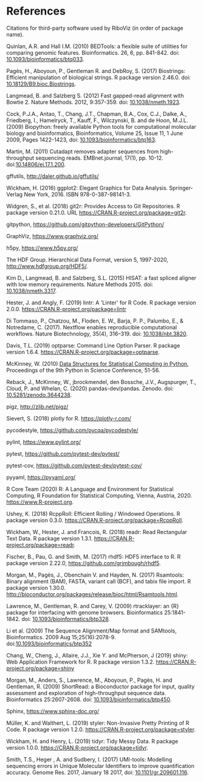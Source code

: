 # References

Citations for third-party software used by RiboViz (in order of package name).

Quinlan, A.R. and Hall I.M. (2010) BEDTools: a flexible suite of utilities for comparing genomic features. Bioinformatics. 26, 6, pp. 841-842. doi: [10.1093/bioinformatics/btq033](https://doi.org/10.1093/bioinformatics/btq033).

Pagès, H., Aboyoun, P., Gentleman R. and DebRoy, S. (2017) Biostrings: Efficient manipulation of biological strings. R package version 2.46.0. doi: [10.18129/B9.bioc.Biostrings](https://doi.org/10.18129/B9.bioc.Biostrings).

Langmead, B. and Salzberg S. (2012) Fast gapped-read alignment with Bowtie 2. Nature Methods. 2012, 9:357-359. doi: [10.1038/nmeth.1923](https://doi.org/10.1038/nmeth.1923).

Cock, P.J.A., Antao, T., Chang, J.T., Chapman, B.A., Cox, C.J., Dalke, A., Friedberg, I., Hamelryck, T., Kauff, F., Wilczynski, B. and de Hoon, M.J.L. (2009) Biopython: freely available Python tools for computational molecular biology and bioinformatics, Bioinformatics, Volume 25, Issue 11, 1 June 2009, Pages 1422-1423, doi: [10.1093/bioinformatics/btp163](https://doi.org/10.1093/bioinformatics/btp163).

Martin, M. (2011) Cutadapt removes adapter sequences from high-throughput sequencing reads. EMBnet.journal, 17(1), pp. 10-12. doi:[10.14806/ej.17.1.200](https://doi.org/10.14806/ej.17.1.200).

gffutils, http://daler.github.io/gffutils/

Wickham, H. (2016) ggplot2: Elegant Graphics for Data Analysis. Springer-Verlag New York, 2016. ISBN 978-0-387-98141-3.

Widgren, S., et al. (2018) git2r: Provides Access to Git Repositories. R package version 0.21.0. URL https://CRAN.R-project.org/package=git2r.

gitpython, https://github.com/gitpython-developers/GitPython/

GraphViz, https://www.graphviz.org/

h5py, https://www.h5py.org/

The HDF Group. Hierarchical Data Format, version 5, 1997-2020, http://www.hdfgroup.org/HDF5/.

Kim D., Langmead, B. and Salzberg, S.L. (2015) HISAT: a fast spliced aligner with low memory requirements. Nature Methods 2015. doi: [10.1038/nmeth.3317](https://doi.org/10.1038/nmeth.3317).

Hester, J. and Angly, F. (2019) lintr: A 'Linter' for R Code. R package version 2.0.0. https://CRAN.R-project.org/package=lintr

Di Tommaso, P., Chatzou, M., Floden, E. W., Barja, P. P., Palumbo, E., & Notredame, C. (2017). Nextflow enables reproducible computational workflows. Nature Biotechnology, 35(4), 316–319. doi: [10.1038/nbt.3820](https://doi.org/10.1038/nbt.3820).

Davis, T.L. (2019) optparse: Command Line Option Parser. R package version 1.6.4. https://CRAN.R-project.org/package=optparse.

McKinney, W. (2010) [Data Structures for Statistical Computing in Python](http://conference.scipy.org/proceedings/scipy2010/mckinney.html), Proceedings of the 9th Python in Science Conference, 51-56.

Reback, J., McKinney, W., jbrockmendel, den Bossche, J.V., Augspurger, T., Cloud, P. and Whelan, C. (2020) pandas-dev/pandas. Zenodo. doi: [10.5281/zenodo.3644238](http://doi.org/10.5281/zenodo.3644238).

pigz, http://zlib.net/pigz/

Sievert, S. (2018) plotly for R. https://plotly-r.com/

pycodestyle, https://github.com/pycqa/pycodestyle/

pylint, https://www.pylint.org/

pytest, https://github.com/pytest-dev/pytest/

pytest-cov, https://github.com/pytest-dev/pytest-cov/

pyyaml, https://pyyaml.org/

R Core Team (2020) R: A Language and Environment for Statistical Computing, R Foundation for Statistical Computing, Vienna, Austria, 2020. https://www.R-project.org.

Ushey, K. (2018) RcppRoll: Efficient Rolling / Windowed Operations. R package version 0.3.0. https://CRAN.R-project.org/package=RcppRoll.

Wickham, W., Hester, J. and Francois, R. (2018) readr: Read Rectangular Text Data. R package version 1.3.1. https://CRAN.R-project.org/package=readr.

Fischer, B., Pau, G. and Smith, M. (2017) rhdf5: HDF5 interface to R. R package version 2.22.0, https://github.com/grimbough/rhdf5.

Morgan, M., Pagès, J., Obenchain V. and Hayden, N. (2017) Rsamtools: Binary alignment (BAM), FASTA, variant call (BCF), and tabix file import. R package version 1.30.0. http://bioconductor.org/packages/release/bioc/html/Rsamtools.html.

Lawrence, M., Gentleman, R. and Carey, V. (2009) rtracklayer: an {R} package for interfacing with genome browsers. Bioinformatics 25:1841-1842. doi: [10.1093/bioinformatics/btp328](http://bioinformatics.oxfordjournals.org/content/25/14/1841.abstract).

Li et al. (2009) The Sequence Alignment/Map format and SAMtools, Bioinformatics. 2009 Aug 15;25(16):2078-9. doi:[10.1093/bioinformatics/btp352](https://doi.org/10.1093/bioinformatics/btp352)

Chang, W., Cheng, J., Allaire, J.J., Xie Y. and McPherson, J (2019) shiny: Web Application Framework for R. R package version 1.3.2. https://CRAN.R-project.org/package=shiny

Morgan, M., Anders, S., Lawrence, M., Aboyoun, P., Pagès, H. and Gentleman, R. (2009) ShortRead: a Bioconductor package for input, quality assessment and exploration of high-throughput sequence data. Bioinformatics 25:2607-2608. doi: [10.1093/bioinformatics/btp450](http://dx.doi.org/10.1093/bioinformatics/btp450).

Sphinx, https://www.sphinx-doc.org/

Müller, K. and Walthert, L. (2019) styler: Non-Invasive Pretty Printing of R Code. R package version 1.2.0. https://CRAN.R-project.org/package=styler.

Wickham, H. and Henry, L. (2019) tidyr: Tidy Messy Data. R package version 1.0.0. https://CRAN.R-project.org/package=tidyr.

Smith, T.S., Heger , A. and Sudbery, I. (2017) UMI-tools: Modelling sequencing errors in Unique Molecular Identifiers to improve quantification accuracy. Genome Res. 2017, January 18 2017, doi: [10.1101/gr.209601.116](https://doi.org/10.1101/gr.209601.116).

